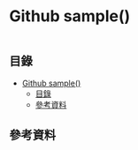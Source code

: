 # Github sample()

```
```

## 目錄

- [Github sample()](#github-sample)
	- [目錄](#目錄)
	- [參考資料](#參考資料)

## 參考資料

[]()
